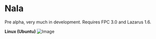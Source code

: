 # Nala

Pre alpha, very much in development.
Requires FPC 3.0 and Lazarus 1.6.

**Linux (Ubuntu)**
![Image](http://i.imgur.com/ECJspCT.png)
